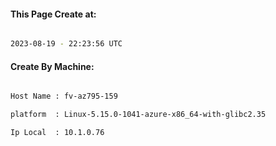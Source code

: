 
   
#### This Page Create at:

```bash

2023-08-19 - 22:23:56 UTC

```

#### Create By Machine:

```bash

Host Name : fv-az795-159

platform  : Linux-5.15.0-1041-azure-x86_64-with-glibc2.35

Ip Local  : 10.1.0.76

```

